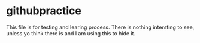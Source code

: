 # githubpractice
This file is for testing and learing process. There is nothing intersting to see, unless yo think there is and I am using this to hide it.
